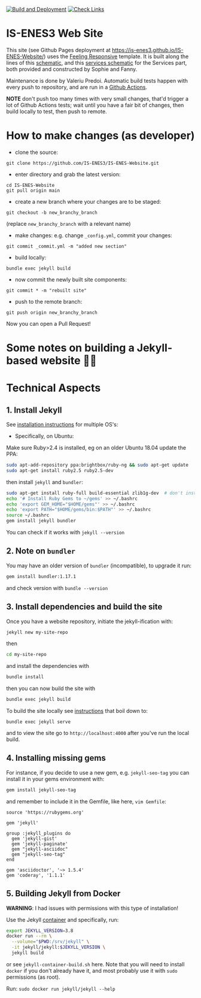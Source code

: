 [![Build and Deployment](https://github.com/IS-ENES3/IS-ENES-Website/actions/workflows/pages/pages-build-deployment/badge.svg)](https://github.com/IS-ENES3/IS-ENES-Website/actions/workflows/pages/pages-build-deployment)
[![Check Links](https://github.com/IS-ENES3/Tests/actions/workflows/check_links_isenes3site.yml/badge.svg)](https://github.com/IS-ENES3/Tests/actions/workflows/check_links_isenes3site.yml)

# IS-ENES3 Web Site

This site (see Github Pages deployment at <https://is-enes3.github.io/IS-ENES-Website/>) uses the [Feeling Responsive](https://phlow.github.io/feeling-responsive/) template. It is
built along the lines of this [schematic](https://raw.githubusercontent.com/IS-ENES3/IS-ENES-Website/main/structural_diagrams/IS-ENES3_website_detailed_templates_version_4_20220411.pdf), and this [services schematic](https://raw.githubusercontent.com/IS-ENES3/IS-ENES-Website/main/structural_diagrams/Services_Models_and_Data_v4.pdf) for the Services part, both provided and constructed by Sophie and Fanny.

Maintenance is done by Valeriu Predoi. Automatic build tests happen with every push to repository, and are
run in a [Github Actions](https://github.com/IS-ENES3/IS-ENES-Website/actions).

**NOTE** don't push too many times with very small changes, that'd trigger a lot of Github Actions tests; wait until you
have a fair bit of changes, then build locally to test, then push to remote.

# How to make changes (as developer)

- clone the source:
```
git clone https://github.com/IS-ENES3/IS-ENES-Website.git
```
- enter directory and grab the latest version:
```
cd IS-ENES-Website
git pull origin main
```
- create a new branch where your changes are to be staged:
```
git checkout -b new_branchy_branch
```
(replace `new_branchy_branch` with a relevant name)
- make changes: e.g. change `_config.yml`, commit your changes:
```
git commit _commit.yml -m "added new section"
```
- build locally:
```
bundle exec jekyll build
```
- now commit the newly built site components:
```
git commit * -m "rebuilt site"
```
- push to the remote branch:
```
git push origin new_branchy_branch
```

Now you can open a Pull Request!

# Some notes on building a Jekyll-based website 🍺🐍
# Technical Aspects

## 1. Install Jekyll

See [installation instructions](https://jekyllrb.com/docs/installation/) for multiple OS's:

- Specifically, on Ubuntu:

Make sure Ruby>2.4 is installed, eg on an older Ubuntu 18.04 update the PPA:

```bash
sudo apt-add-repository ppa:brightbox/ruby-ng && sudo apt-get update
sudo apt-get install ruby2.5 ruby2.5-dev
```
then install `jekyll` and `bundler`:

```bash
sudo apt-get install ruby-full build-essential zlib1g-dev  # don't install ruby if you already did
echo '# Install Ruby Gems to ~/gems' >> ~/.bashrc
echo 'export GEM_HOME="$HOME/gems"' >> ~/.bashrc
echo 'export PATH="$HOME/gems/bin:$PATH"' >> ~/.bashrc
source ~/.bashrc
gem install jekyll bundler
```

You can check if it works with `jekyll --version`

## 2. Note on `bundler`

You may have an older version of `bundler` (incompatible), to upgrade it run:

```bash
gem install bundler:1.17.1
```

and check version with `bundle --version`

## 3. Install dependencies and build the site

Once you have a website repository, initiate the jekyll-ification with:

```bash
jekyll new my-site-repo
```

then

```bash
cd my-site-repo
```

and install the dependencies with

```bash
bundle install
```

then you can now build the site with

```bash
bundle exec jekyll build
```

To build the site locally see [instructions](https://docs.github.com/en/pages/setting-up-a-github-pages-site-with-jekyll/testing-your-github-pages-site-locally-with-jekyll) that boil down to:

```
bundle exec jekyll serve
```

and to view the site go to `http://localhost:4000` after you've run the local build.

## 4. Installing missing gems

For instance, if you decide to use a new gem, e.g. `jekyll-seo-tag` you can install it
in your gems environment with:

```bash
gem install jekyll-seo-tag
```

and remember to include it in the Gemfile, like here, `vim Gemfile`:

```
source 'https://rubygems.org'

gem 'jekyll'

group :jekyll_plugins do
  gem 'jekyll-gist'
  gem 'jekyll-paginate'
  gem "jekyll-asciidoc"
  gem "jekyll-seo-tag"
end

gem 'asciidoctor', '~> 1.5.4'
gem 'coderay', '1.1.1'
```

## 5. Building Jekyll from Docker

**WARNING**: I had issues with permissions with this type of installation!

Use the Jekyll [container](https://github.com/envygeeks/jekyll-docker/blob/main/README.md) and
specifically, run:

```bash
export JEKYLL_VERSION=3.8
docker run --rm \
  --volume="$PWD:/srv/jekyll" \
  -it jekyll/jekyll:$JEKYLL_VERSION \
  jekyll build
```

or see `jekyll-container-build.sh` here. Note that you will need to install
`docker` if you don't already have it, and most probably use it with `sudo` permissions (as root).

Run: `sudo docker run jekyll/jekyll --help`
